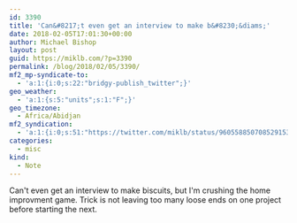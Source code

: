 ```yaml
---
id: 3390
title: 'Can&#8217;t even get an interview to make b&#8230;&diams;'
date: 2018-02-05T17:01:30+00:00
author: Michael Bishop
layout: post
guid: https://miklb.com/?p=3390
permalink: /blog/2018/02/05/3390/
mf2_mp-syndicate-to:
  - 'a:1:{i:0;s:22:"bridgy-publish_twitter";}'
geo_weather:
  - 'a:1:{s:5:"units";s:1:"F";}'
geo_timezone:
  - Africa/Abidjan
mf2_syndication:
  - 'a:1:{i:0;s:51:"https://twitter.com/miklb/status/960558850708529153";}'
categories:
  - misc
kind:
  - Note
---
```

Can't even get an interview to make biscuits, but I'm crushing the home improvment game. Trick is not leaving too many loose ends on one project before starting the next.